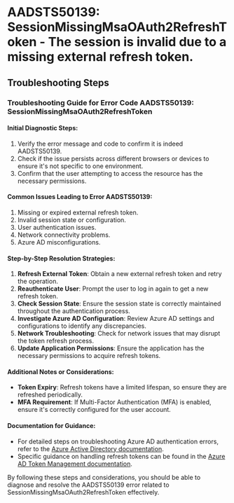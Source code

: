 
# AADSTS50139: SessionMissingMsaOAuth2RefreshToken - The session is invalid due to a missing external refresh token.


## Troubleshooting Steps
### Troubleshooting Guide for Error Code AADSTS50139: SessionMissingMsaOAuth2RefreshToken

#### Initial Diagnostic Steps:
1. Verify the error message and code to confirm it is indeed AADSTS50139.
2. Check if the issue persists across different browsers or devices to ensure it's not specific to one environment.
3. Confirm that the user attempting to access the resource has the necessary permissions.

#### Common Issues Leading to Error AADSTS50139:
1. Missing or expired external refresh token.
2. Invalid session state or configuration.
3. User authentication issues.
4. Network connectivity problems.
5. Azure AD misconfigurations.

#### Step-by-Step Resolution Strategies:
1. **Refresh External Token**: Obtain a new external refresh token and retry the operation.
2. **Reauthenticate User**: Prompt the user to log in again to get a new refresh token.
3. **Check Session State**: Ensure the session state is correctly maintained throughout the authentication process.
4. **Investigate Azure AD Configuration**: Review Azure AD settings and configurations to identify any discrepancies.
5. **Network Troubleshooting**: Check for network issues that may disrupt the token refresh process.
6. **Update Application Permissions**: Ensure the application has the necessary permissions to acquire refresh tokens.

#### Additional Notes or Considerations:
- **Token Expiry**: Refresh tokens have a limited lifespan, so ensure they are refreshed periodically.
- **MFA Requirement**: If Multi-Factor Authentication (MFA) is enabled, ensure it's correctly configured for the user account.

#### Documentation for Guidance:
- For detailed steps on troubleshooting Azure AD authentication errors, refer to the [Azure Active Directory documentation](https://docs.microsoft.com/en-us/azure/active-directory/develop/troubleshoot-authentication-issues). 
- Specific guidance on handling refresh tokens can be found in the [Azure AD Token Management documentation](https://docs.microsoft.com/en-us/azure/active-directory/develop/v2-oauth2-auth-code-flow).

By following these steps and considerations, you should be able to diagnose and resolve the AADSTS50139 error related to SessionMissingMsaOAuth2RefreshToken effectively.